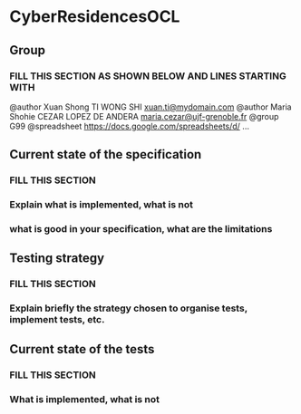 CyberResidencesOCL
==================

Group
-----
### FILL THIS SECTION AS SHOWN BELOW AND LINES STARTING WITH ###
@author Xuan Shong TI WONG SHI <xuan.ti@mydomain.com>
@author Maria Shohie CEZAR LOPEZ DE ANDERA <maria.cezar@ujf-grenoble.fr>
@group  G99
@spreadsheet https://docs.google.com/spreadsheets/d/ ...  

Current state of the specification
----------------------------------
### FILL THIS SECTION 
### Explain what is implemented, what is not
### what is good in your specification, what are the limitations



Testing strategy
----------------
### FILL THIS SECTION
### Explain briefly the strategy chosen to organise tests, implement tests, etc.


Current state of the tests
--------------------------
### FILL THIS SECTION 
### What is implemented, what is not


